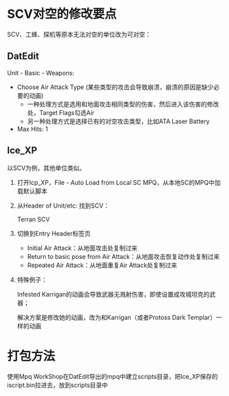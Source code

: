 # SCV对空的修改要点

SCV、工蜂、探机等原本无法对空的单位改为可对空：

## DatEdit

Unit - Basic - Weapons:

- Choose Air Attack Type  (某些类型的攻击会导致崩溃，崩溃的原因是缺少必要的动画) 
  - 一种处理方式是选用和地面攻击相同类型的伤害，然后进入该伤害的修改处，Target Flags勾选Air
  - 另一种处理方式是选择已有的对空攻击类型，比如ATA Laser Battery
- Max Hits: 1

## Ice_XP

以SCV为例，其他单位类似。

1. 打开Icp_XP，File - Auto Load from Local SC MPQ，从本地SC的MPQ中加载默认脚本

2. 从Header of Unit/etc: 找到SCV：

   Terran SCV

3. 切换到Entry Header标签页

   - Initial Air Attack：从地面攻击处复制过来
   - Return to basic pose from Air Attack：从地面攻击恢复动作处复制过来
   - Repeated Air Attack：从地面重复Air Attack处复制过来

4. 特殊例子：

   Infested Karrigan的动画会导致武器无溅射伤害，即使设置成攻城坦克的武器；

   解决方案是修改她的动画，改为和Karrigan（或者Protoss Dark Templar）一样的动画

# 打包方法

使用Mpq WorkShop在DatEdit导出的mpq中建立scripts目录，把Ice_XP保存的iscript.bin拉进去，放到scripts目录中